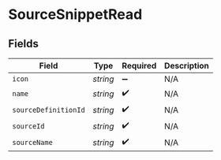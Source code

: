 # SourceSnippetRead


## Fields

| Field                | Type                 | Required             | Description          |
| -------------------- | -------------------- | -------------------- | -------------------- |
| `icon`               | *string*             | :heavy_minus_sign:   | N/A                  |
| `name`               | *string*             | :heavy_check_mark:   | N/A                  |
| `sourceDefinitionId` | *string*             | :heavy_check_mark:   | N/A                  |
| `sourceId`           | *string*             | :heavy_check_mark:   | N/A                  |
| `sourceName`         | *string*             | :heavy_check_mark:   | N/A                  |